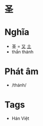 # 圣

# Nghĩa
* 圣 = [又](又.md) [土](土.md)
* thần thánh

# Phát âm
* /thánh/

# Tags
* Hán Việt

<script>window.HANZI_FIELD='圣';</script>
